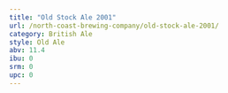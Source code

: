```yaml
---
title: "Old Stock Ale 2001"
url: /north-coast-brewing-company/old-stock-ale-2001/
category: British Ale
style: Old Ale
abv: 11.4
ibu: 0
srm: 0
upc: 0
---
```


